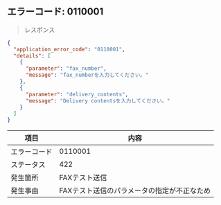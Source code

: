 ## エラーコード: 0110001

> レスポンス

```json
{
  "application_error_code": "0110001",
  "details": [
    {
      "parameter": "fax_number",
      "message": "fax_numberを入力してください。"
    },
    {
      "parameter": "delivery_contents",
      "message": "Delivery contentsを入力してください。"
    }
  ]
}
```

| 項目|内容|
--- | ---
エラーコード|0110001
ステータス|422
発生箇所|FAXテスト送信
発生事由|FAXテスト送信のパラメータの指定が不正なため
